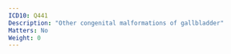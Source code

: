 ```yaml
---
ICD10: Q441
Description: "Other congenital malformations of gallbladder"
Matters: No
Weight: 0
---
```

